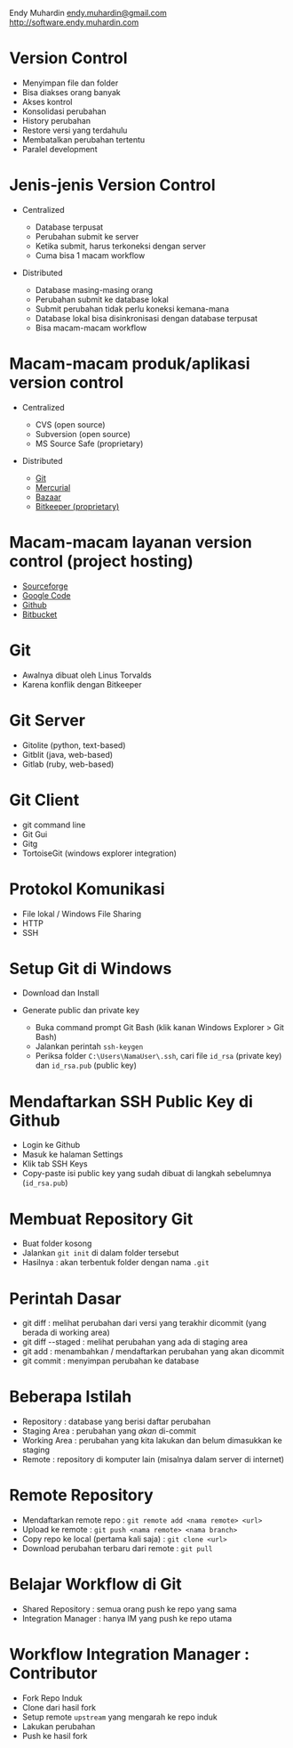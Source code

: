 Endy Muhardin
endy.muhardin@gmail.com
http://software.endy.muhardin.com

# Version Control #

* Menyimpan file dan folder
* Bisa diakses orang banyak
* Akses kontrol
* Konsolidasi perubahan
* History perubahan
* Restore versi yang terdahulu
* Membatalkan perubahan tertentu
* Paralel development

# Jenis-jenis Version Control

* Centralized
    
    * Database terpusat
    * Perubahan submit ke server
    * Ketika submit, harus terkoneksi dengan server
    * Cuma bisa 1 macam workflow

* Distributed

    * Database masing-masing orang
    * Perubahan submit ke database lokal
    * Submit perubahan tidak perlu koneksi kemana-mana
    * Database lokal bisa disinkronisasi dengan database terpusat
    * Bisa macam-macam workflow
    
# Macam-macam produk/aplikasi version control

* Centralized

    * CVS (open source)
    * Subversion (open source)
    * MS Source Safe (proprietary)

* Distributed

    * [Git](http://git-scm.com/)
    * [Mercurial](http://mercurial.selenic.com/)
    * [Bazaar](http://bazaar.canonical.com/en/)
    * [Bitkeeper (proprietary)](http://www.bitkeeper.com/)

# Macam-macam layanan version control (project hosting)

* [Sourceforge](http://sourceforge.net/)
* [Google Code](https://code.google.com)
* [Github](https://github.com)
* [Bitbucket](https://bitbucket.org)

# Git

* Awalnya dibuat oleh Linus Torvalds
* Karena konflik dengan Bitkeeper

# Git Server

* Gitolite (python, text-based)
* Gitblit (java, web-based)
* Gitlab (ruby, web-based)

# Git Client

* git command line
* Git Gui
* Gitg
* TortoiseGit (windows explorer integration)

# Protokol Komunikasi

* File lokal / Windows File Sharing
* HTTP
* SSH

# Setup Git di Windows

* Download dan Install
* Generate public dan private key

    * Buka command prompt Git Bash (klik kanan Windows Explorer > Git Bash)
    * Jalankan perintah `ssh-keygen`
    * Periksa folder `C:\Users\NamaUser\.ssh`, cari file `id_rsa` (private key) dan `id_rsa.pub` (public key)

# Mendaftarkan SSH Public Key di Github

* Login ke Github
* Masuk ke halaman Settings
* Klik tab SSH Keys
* Copy-paste isi public key yang sudah dibuat di langkah sebelumnya (`id_rsa.pub`)

# Membuat Repository Git

* Buat folder kosong
* Jalankan `git init` di dalam folder tersebut
* Hasilnya : akan terbentuk folder dengan nama `.git`

# Perintah Dasar

* git diff : melihat perubahan dari versi yang terakhir dicommit (yang berada di working area)
* git diff --staged : melihat perubahan yang ada di staging area
* git add : menambahkan / mendaftarkan perubahan yang akan dicommit
* git commit : menyimpan perubahan ke database

# Beberapa Istilah

* Repository : database yang berisi daftar perubahan
* Staging Area : perubahan yang *akan* di-commit
* Working Area : perubahan yang kita lakukan dan belum dimasukkan ke staging
* Remote : repository di komputer lain (misalnya dalam server di internet)

# Remote Repository

* Mendaftarkan remote repo : `git remote add <nama remote> <url>`
* Upload ke remote : `git push <nama remote> <nama branch>`
* Copy repo ke local (pertama kali saja) : `git clone <url>`
* Download perubahan terbaru dari remote : `git pull`

# Belajar Workflow di Git

* Shared Repository : semua orang push ke repo yang sama
* Integration Manager : hanya IM yang push ke repo utama

# Workflow Integration Manager : Contributor

* Fork Repo Induk
* Clone dari hasil fork
* Setup remote `upstream` yang mengarah ke repo induk
* Lakukan perubahan
* Push ke hasil fork

